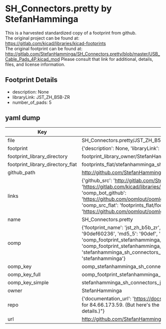 # SH_Connectors.pretty by StefanHamminga  
This is a harvested standardized copy of a footprint from github.  
The original project can be found at:  
https://gitlab.com/kicad/libraries/kicad-footprints  
The original footprint can be found at:
http://gitlab.com/StefanHamminga/SH_Connectors.pretty/blob/master/USB_Cable_Pads_4P.kicad_mod
Please consult that link for additional, details, files, and license information.  
## Footprint Details
* description: None  
* libraryLink: JST_ZH_B5B-ZR  
* number_of_pads: 5  
## yaml dump  
| Key | Value |  
| --- | --- |  
| file | SH_Connectors.pretty/JST_ZH_B5B-ZR.kicad_mod |  
| footprint | {'description': None, 'libraryLink': 'JST_ZH_B5B-ZR', 'number_of_pads': 5} |  
| footprint_library_directory | footprint_library_owner/StefanHamminga_SH_Connectors.pretty |  
| footprint_library_directory_flat | footprints_flat/stefanhamminga_sh_connectors_jst_zh_b5b_zr/working |  
| github_path | http://github.com/StefanHamminga/SH_Connectors.pretty/blob/master/JST_ZH_B5B-ZR.kicad_mod |  
| links | {'github_src': 'http://gitlab.com/StefanHamminga/SH_Connectors.pretty/blob/master/USB_Cable_Pads_4P.kicad_mod', 'github_src_repo': 'https://gitlab.com/kicad/libraries/kicad-footprints', 'oomp_bot': 'footprints/stefanhamminga_sh_connectors_jst_zh_b5b_zr/working', 'oomp_bot_github': 'https://github.com/oomlout/oomlout_oomp_footprint_bot/tree/main/footprints/stefanhamminga_sh_connectors_jst_zh_b5b_zr/working', 'oomp_src_flat': 'footprints_flat/footprints_flat/stefanhamminga_sh_connectors_jst_zh_b5b_zr/working', 'oomp_src_flat_github': 'https://github.com/oomlout/oomlout_oomp_footprint_src/tree/main/footprints_flat/stefanhamminga_sh_connectors_jst_zh_b5b_zr/working'} |  
| name | SH_Connectors.pretty |  
| oomp | {'footprint_name': 'jst_zh_b5b_zr', 'library_name': 'sh_connectors', 'md5': '90def602368a9d3a6ac2d80ab7ce5778', 'md5_10': '90def60236', 'md5_5': '90def', 'md5_6': '90def6', 'oomp_key': 'oomp_stefanhamminga_sh_connectors_jst_zh_b5b_zr', 'oomp_key_extra': 'oomp_footprint_stefanhamminga_sh_connectors_jst_zh_b5b_zr', 'oomp_key_full': 'oomp_footprint_stefanhamminga_sh_connectors_jst_zh_b5b_zr_90def6', 'oomp_key_simple': 'stefanhamminga_sh_connectors_jst_zh_b5b_zr', 'original_filename': 'SH_Connectors.pretty/JST_ZH_B5B-ZR.kicad_mod', 'owner_name': 'stefanhamminga'} |  
| oomp_key | oomp_stefanhamminga_sh_connectors_jst_zh_b5b_zr |  
| oomp_key_full | oomp_footprint_stefanhamminga_sh_connectors_jst_zh_b5b_zr |  
| oomp_key_simple | stefanhamminga_sh_connectors_jst_zh_b5b_zr |  
| owner | StefanHamminga |  
| repo | {'documentation_url': 'https://docs.github.com/rest/overview/resources-in-the-rest-api#rate-limiting', 'message': "API rate limit exceeded for 84.66.173.59. (But here's the good news: Authenticated requests get a higher rate limit. Check out the documentation for more details.)"} |  
| url | http://github.com/StefanHamminga/SH_Connectors.pretty |  

